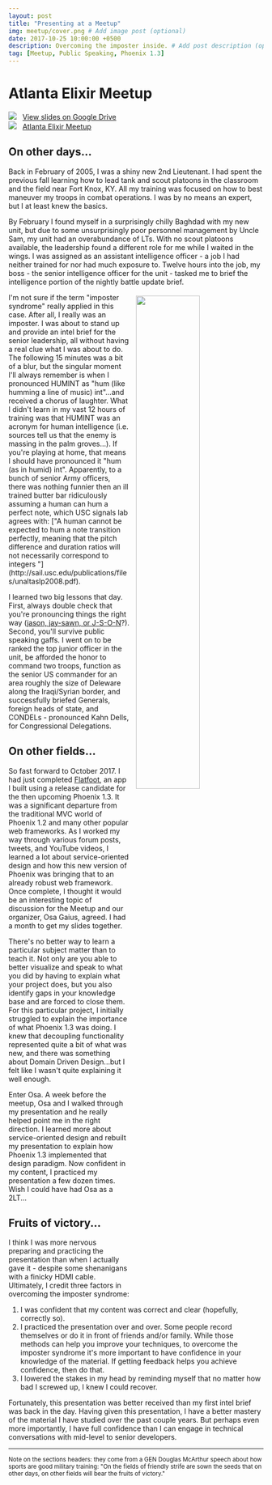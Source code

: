 ```yaml
---
layout: post
title: "Presenting at a Meetup"
img: meetup/cover.png # Add image post (optional)
date: 2017-10-25 10:00:00 +0500
description: Overcoming the imposter inside. # Add post description (optional)
tag: [Meetup, Public Speaking, Phoenix 1.3]
---
```

# Atlanta Elixir Meetup

![](https://ssl.gstatic.com/docs/doclist/images/infinite_arrow_favicon_4.ico) &nbsp;&nbsp;<a href="https://docs.google.com/presentation/d/1fbS_BCUKQN7MfHBLXxra_gb-hCKbY9DqSe-ePKoA5wY/edit?usp=sharing" target="\_blank">View slides on Google Drive</a>
<br>
![](https://secure.meetupstatic.com/s/img/68780390453345256452178/favicon.ico) &nbsp;&nbsp;<a href="https://www.meetup.com/atlantaelixir/" target="\_blank">Atlanta Elixir Meetup</a>


## On other days...

Back in February of 2005, I was a shiny new 2nd Lieutenant. I had spent the previous fall learning how to lead tank and scout platoons in the classroom and the field near Fort Knox, KY. All my training was focused on how to best maneuver my troops in combat operations. I was by no means an expert, but I at least knew the basics.

By February I found myself in a surprisingly chilly Baghdad with my new unit, but due to some unsurprisingly poor personnel management by Uncle Sam, my unit had an overabundance of LTs.  With no scout platoons available, the leadership found a different role for me while I waited in the wings. I was assigned as an assistant intelligence officer - a job I had neither trained for nor had much exposure to. Twelve hours into the job, my boss - the senior intelligence officer for the unit - tasked me to brief the intelligence portion of the nightly battle update brief.
<br>

<img src="http://militaryhumor.net/wp-content/uploads/2015/11/military-humor-i-found-lt-barb-wire.jpg" align="right" width="50%" style="float: right; padding-left: 10px; padding-top: 5px;">
I'm not sure if the term "imposter syndrome" really applied in this case. After all, I really was an imposter. I was about to stand up and provide an intel brief for the senior leadership, all without having a real clue what I was about to do. The following 15 minutes was a bit of a blur, but the singular moment I'll always remember is when I pronounced HUMINT as "hum (like humming a line of music) int"...and received a chorus of laughter. What I didn't learn in my vast 12 hours of training was that HUMINT was an acronym for human intelligence (i.e. sources tell us that the enemy is massing in the palm groves...). If you're playing at home, that means I should have pronounced it "hum (as in humid) int". Apparently, to a bunch of senior Army officers, there was nothing funnier then an ill trained butter bar ridiculously assuming a human can hum a perfect note, which USC signals lab agrees with: ["A human cannot be expected to hum a note transition perfectly, meaning that the pitch difference and duration ratios will not necessarily correspond to integers "](http://sail.usc.edu/publications/files/unaltaslp2008.pdf).

I learned two big lessons that day. First, always double check that you're pronouncing things the right way ([jason, jay-sawn, or J-S-O-N](https://www.youtube.com/watch?v=zhVdWQWKRqM&feature=youtu.be)?). Second, you'll survive public speaking gaffs. I went on to be ranked the top junior officer in the unit, be afforded the honor to command two troops, function as the senior US commander for an area roughly the size of Deleware along the Iraqi/Syrian border, and successfully briefed Generals, foreign heads of state, and CONDELs - pronounced Kahn Dells, for Congressional Delegations.

## On other fields...

So fast forward to October 2017. I had just completed [Flatfoot]({{site.baseurl}}/portfolio/1_flatfoot/), an app I built using a release candidate for the then upcoming Phoenix 1.3. It was a significant departure from the traditional MVC world of Phoenix 1.2 and many other popular web frameworks. As I worked my way through various forum posts, tweets, and YouTube videos, I learned a lot about service-oriented design and how this new version of Phoenix was bringing that to an already robust web framework. Once complete, I thought it would be an interesting topic of discussion for the Meetup and our organizer, Osa Gaius, agreed. I had a month to get my slides together.

There's no better way to learn a particular subject matter than to teach it. Not only are you able to better visualize and speak to what you did by having to explain what your project does, but you also identify gaps in your knowledge base and are forced to close them. For this particular project, I initially struggled to explain the importance of what Phoenix 1.3 was doing. I knew that decoupling functionality represented quite a bit of what was new, and there was something about Domain Driven Design...but I felt like I wasn't quite explaining it well enough.

Enter Osa. A week before the meetup, Osa and I walked through my presentation and he really helped point me in the right direction. I learned more about service-oriented design and rebuilt my presentation to explain how Phoenix 1.3 implemented that design paradigm. Now confident in my content, I practiced my presentation a few dozen times. Wish I could have had Osa as a 2LT...

## Fruits of victory...

I think I was more nervous preparing and practicing the presentation than when I actually gave it - despite some shenanigans with a finicky HDMI cable. Ultimately, I credit three factors in overcoming the imposter syndrome:
1. I was confident that my content was correct and clear (hopefully, correctly so).
2. I practiced the presentation over and over. Some people record themselves or do it in front of friends and/or family. While those methods can help you improve your techniques, to overcome the imposter syndrome it's more important to have confidence in your knowledge of the material. If getting feedback helps you achieve confidence, then do that.
3. I lowered the stakes in my head by reminding myself that no matter how bad I screwed up, I knew I could recover.

Fortunately, this presentation was better received than my first intel brief was back in the day. Having given this presentation, I have a better mastery of the material I have studied over the past couple years. But perhaps even more importantly, I have full confidence than I can engage in technical conversations with mid-level to senior developers.

<hr>

<small>Note on the sections headers: they come from a GEN Douglas McArthur speech about how sports are good military training: "On the fields of friendly strife are sown the seeds that on other days, on other fields will bear the fruits of victory."</small>
